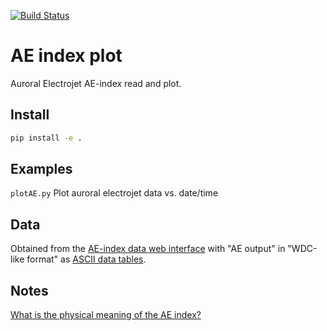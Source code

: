 [![Build Status](https://travis-ci.com/scivision/AEindex.svg?branch=master)](https://travis-ci.com/scivision/AEindex)

# AE index plot

Auroral Electrojet AE-index read and plot.

## Install
```sh
pip install -e .
```

## Examples

`plotAE.py` Plot auroral electrojet data vs. date/time

## Data

Obtained from the 
[AE-index data web interface](http://wdc.kugi.kyoto-u.ac.jp/aeasy/index.html) 
with "AE output" in "WDC-like format" as 
[ASCII data tables](http://wdc.kugi.kyoto-u.ac.jp/aeasy/format/aeformat.html).

## Notes

[What is the physical meaning of the AE index?](http://onlinelibrary.wiley.com/doi/10.1029/2004EO190010/abstract)
